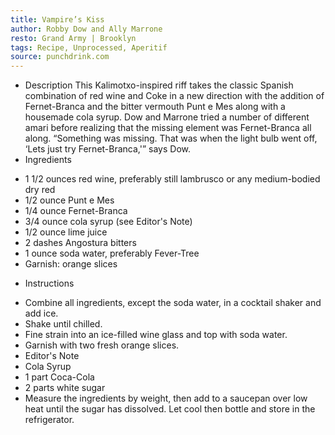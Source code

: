 ```yaml
---
title: Vampire’s Kiss
author: Robby Dow and Ally Marrone
resto: Grand Army | Brooklyn
tags: Recipe, Unprocessed, Aperitif
source: punchdrink.com
---
```

- Description
This Kalimotxo-inspired riff takes the classic Spanish combination of red wine and Coke in a new direction with the addition of Fernet-Branca and the bitter vermouth Punt e Mes along with a housemade cola syrup. Dow and Marrone tried a number of different amari before realizing that the missing element was Fernet-Branca all along. “Something was missing. That was when the light bulb went off, ‘Lets just try Fernet-Branca,'” says Dow.
- Ingredients
* 1 1/2 ounces red wine, preferably still lambrusco or any medium-bodied dry red
* 1/2 ounce Punt e Mes
* 1/4 ounce Fernet-Branca
* 3/4 ounce cola syrup (see Editor's Note)
* 1/2 ounce lime juice
* 2 dashes Angostura bitters
* 1 ounce soda water, preferably Fever-Tree
* Garnish: orange slices
- Instructions
* Combine all ingredients, except the soda water, in a cocktail shaker and add ice.
* Shake until chilled.
* Fine strain into an ice-filled wine glass and top with soda water.
* Garnish with two fresh orange slices.
* Editor's Note
* Cola Syrup
* 1 part Coca-Cola
* 2 parts white sugar
* Measure the ingredients by weight, then add to a saucepan over low heat until the sugar has dissolved. Let cool then bottle and store in the refrigerator.

